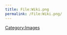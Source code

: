 ```yaml
---
title: File:Wiki.png
permalink: /File:Wiki.png/
---
```


[Category:Images](Category:Images "wikilink")